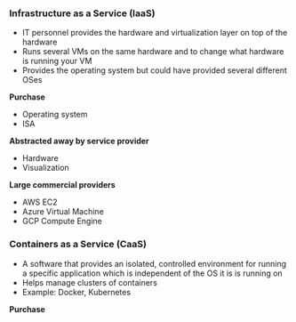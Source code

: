 
### Infrastructure as a Service (IaaS)
- IT personnel provides the hardware and virtualization layer on top of the hardware
- Runs several VMs on the same hardware and to change what hardware is running your VM
- Provides the operating system but could have provided several different OSes

**Purchase**
- Operating system
- ISA

**Abstracted away by service provider**
- Hardware
- Visualization

**Large commercial providers**
- AWS EC2
- Azure Virtual Machine
- GCP Compute Engine

### Containers as a Service (CaaS)
- A software that provides an isolated, controlled environment for running a specific application which is independent of the OS it is is running on
- Helps manage clusters of containers
- Example: Docker, Kubernetes

**Purchase**